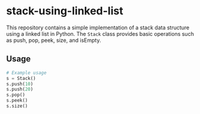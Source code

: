 # stack-using-linked-list

This repository contains a simple implementation of a stack data structure using a linked list in Python. The `Stack` class provides basic operations such as push, pop, peek, size, and isEmpty.

## Usage

```python
# Example usage
s = Stack()
s.push(10)
s.push(20)
s.pop()
s.peek()
s.size()
